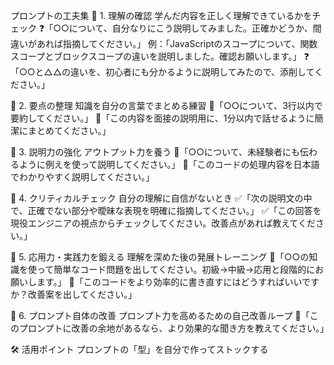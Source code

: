 プロンプトの工夫集
🔹 1. 理解の確認
学んだ内容を正しく理解できているかをチェック
❓「○○について、自分なりにこう説明してみました。正確かどうか、間違いがあれば指摘してください。」
例：「JavaScriptのスコープについて、関数スコープとブロックスコープの違いを説明しました。確認お願いします。」
❓「○○と△△の違いを、初心者にも分かるように説明してみたので、添削してください。」

🔹 2. 要点の整理
知識を自分の言葉でまとめる練習
📝「○○について、3行以内で要約してください。」
📝「この内容を面接の説明用に、1分以内で話せるように簡潔にまとめてください。」

🔹 3. 説明力の強化
アウトプット力を養う
🧠「○○について、未経験者にも伝わるように例えを使って説明してください。」
🧠「このコードの処理内容を日本語でわかりやすく説明してください。」

🔹 4. クリティカルチェック
自分の理解に自信がないとき
✅「次の説明文の中で、正確でない部分や曖昧な表現を明確に指摘してください。」
✅「この回答を現役エンジニアの視点からチェックしてください。改善点があれば教えてください。」

🔹 5. 応用力・実践力を鍛える
理解を深めた後の発展トレーニング
🧩「○○の知識を使って簡単なコード問題を出してください。初級→中級→応用と段階的にお願いします。」
🧩「このコードをより効率的に書き直すにはどうすればいいですか？改善案を出してください。」

🔹 6. プロンプト自体の改善
プロンプト力を高めるための自己改善ループ
🔁「このプロンプトに改善の余地があるなら、より効果的な聞き方を教えてください。」

🛠 活用ポイント
プロンプトの「型」を自分で作ってストックする

